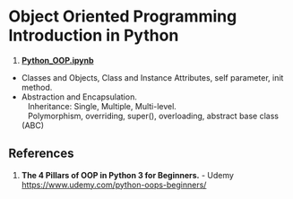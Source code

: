 # Object Oriented Programming Introduction in Python

1.  **[Python_OOP.ipynb](https://github.com/nkuhta/OOP-Python/blob/master/Python_OOP.ipynb)**  
*  Classes and Objects, Class and Instance Attributes, self parameter, init method.  
*  Abstraction and Encapsulation.  
&ensp;  Inheritance:  Single, Multiple, Multi-level.  
&ensp;  Polymorphism, overriding, super(), overloading, abstract base class (ABC)  

##  References
1.  **The 4 Pillars of OOP in Python 3 for Beginners.** - Udemy   
	https://www.udemy.com/python-oops-beginners/

